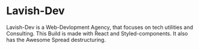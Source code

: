 # Lavish-Dev
Lavish-Dev is a Web-Devlopment Agency, that focuses on tech utilities and Consulting. This Build is made with React and Styled-components. It also has the Awesome Spread destructuring.
